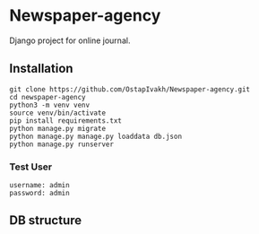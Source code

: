 # Newspaper-agency
 
Django project for online journal.

## Installation

```shell
git clone https://github.com/OstapIvakh/Newspaper-agency.git
cd newspaper-agency
python3 -m venv venv
source venv/bin/activate
pip install requirements.txt
python manage.py migrate
python manage.py manage.py loaddata db.json
python manage.py runserver
```

### Test User

```
username: admin
password: admin
```

## DB structure